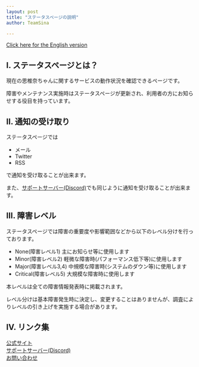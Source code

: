 ```yaml
---
layout: post
title: "ステータスページの説明"
author: TeamSina

---
```

<a href="{{site.url}}/statuspage-en" class="a-orange">Click here for the English version</a><br>
## Ⅰ. ステータスページとは？

現在の思椎奈ちゃんに関するサービスの動作状況を確認できるページです。

障害やメンテナンス実施時はステータスページが更新され、利用者の方にお知らせする役目を持っています。

## Ⅱ. 通知の受け取り

ステータスページでは

- メール
- Twitter
- RSS

で通知を受け取ることが出来ます。

また、<a href="{{site.url}}/discord" class="a-orange">サポートサーバー(Discord)</a>でも同じように通知を受け取ることが出来ます。

## Ⅲ. 障害レベル

ステータスページでは障害の重要度や影響範囲などから以下のレベル分けを行っております。

- None(障害レベル1) 主にお知らせ等に使用します
- Minor(障害レベル2) 軽微な障害時(パフォーマンス低下等)に使用します
- Major(障害レベル3,4) 中規模な障害時(システムのダウン等)に使用します
- Critical(障害レベル5) 大規模な障害時に使用します

本レベルは全ての障害情報発表時に掲載されます。

レベル分けは基本障害発生時に決定し、変更することはありませんが、調査によりレベルの引き上げを実施する場合があります。

## Ⅳ. リンク集

<a href="{{site.url}}" class="a-orange">公式サイト</a><br>
<a href="{{site.url}}/discord" class="a-orange">サポートサーバー(Discord)</a><br>
<a href="{{site.url}}/contact" class="a-orange">お問い合わせ</a>
